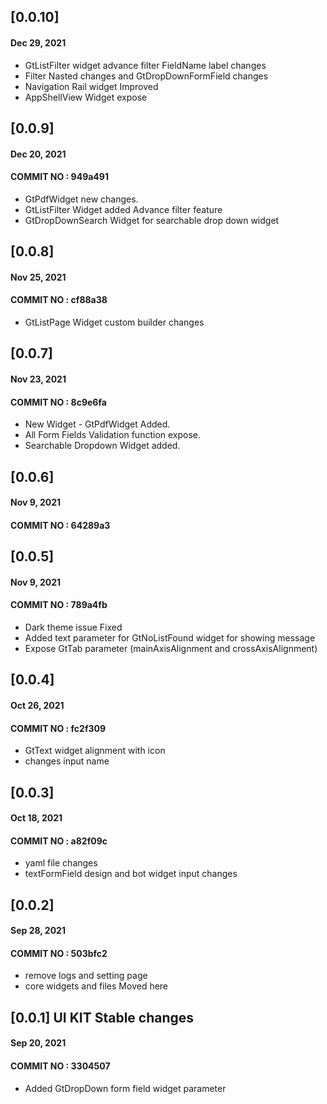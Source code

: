 ## [0.0.10]
#### Dec 29, 2021
- GtListFilter widget advance filter FieldName label changes
- Filter Nasted changes and GtDropDownFormField changes
- Navigation Rail widget Improved
- AppShellView Widget expose

## [0.0.9]
#### Dec 20, 2021
#### COMMIT NO : 949a491
- GtPdfWidget new changes.
- GtListFilter Widget added Advance filter feature
- GtDropDownSearch Widget for searchable drop down widget

## [0.0.8]
#### Nov 25, 2021
#### COMMIT NO : cf88a38

- GtListPage Widget custom builder changes

## [0.0.7]
#### Nov 23, 2021
#### COMMIT NO : 8c9e6fa

- New Widget - GtPdfWidget Added.
- All Form Fields Validation function expose.
- Searchable Dropdown Widget added.

## [0.0.6]
#### Nov 9, 2021
#### COMMIT NO : 64289a3

## [0.0.5]
#### Nov 9, 2021
#### COMMIT NO : 789a4fb

- Dark theme issue Fixed
- Added text parameter for GtNoListFound widget for showing message
- Expose GtTab parameter (mainAxisAlignment and crossAxisAlignment)

## [0.0.4]
#### Oct 26, 2021
#### COMMIT NO : fc2f309

- GtText widget alignment with icon
- changes input name

## [0.0.3]
#### Oct 18, 2021
#### COMMIT NO : a82f09c

- yaml file changes
- textFormField design and bot widget input changes

## [0.0.2]
#### Sep 28, 2021
#### COMMIT NO : 503bfc2

- remove logs and setting page
- core widgets and files Moved here

## [0.0.1] UI KIT Stable changes
#### Sep 20, 2021
#### COMMIT NO : 3304507

- Added GtDropDown form field widget parameter





